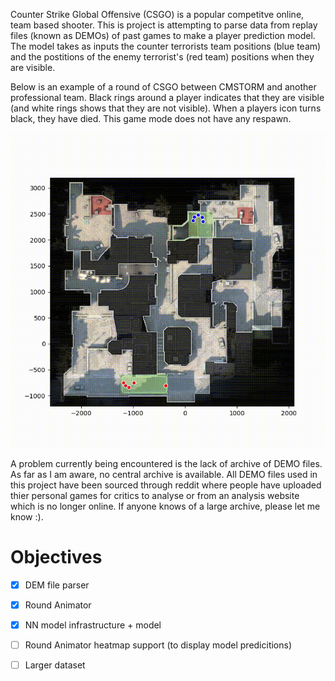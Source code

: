 
Counter Strike Global Offensive (CSGO) is a popular competitve online, team based shooter. This is project is attempting to parse data from replay files (known as DEMOs) of past games to make a player prediction model. The model takes as inputs the counter terrorists team positions (blue team) and the postitions of the enemy terrorist's (red team) positions when they are visible.

Below is an example of a round of CSGO between CMSTORM and another professional team. Black rings around a player indicates that they are visible (and white rings shows that they are not visible). When a players icon turns black, they have died. This game mode does not have any respawn.

![example animation gif](https://github.com/BarberAlec/CSGO_Map_Model/blob/master/ASSETS/de_dust_no_heat_example.gif)

A problem currently being encountered is the lack of archive of DEMO files. As far as I am aware, no central archive is available. All DEMO files used in this project have been sourced through reddit where people have uploaded thier personal games for critics to analyse or from an analysis website which is no longer online. If anyone knows of a large archive, please let me know :).


# Objectives

- [X] DEM file parser

- [X] Round Animator

- [X] NN model infrastructure + model

- [ ] Round Animator heatmap support (to display model predicitions)

- [ ] Larger dataset

